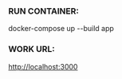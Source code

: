 <h3>RUN CONTAINER:</h3>
	<p>docker-compose up --build app</p>
<h3>WORK URL:</h3>
	<a href="http://localhost:3000">http://localhost:3000
